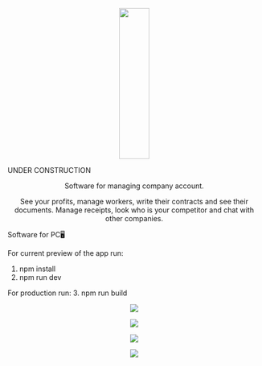 <p align="center">
<img height="300" width="60" src="https://i.postimg.cc/j28ggsXg/fina-Doc-Logo.png" />
</p>

<p align="center">
   <p>UNDER CONSTRUCTION</p>
</p>
<p align="center">Software for managing company account.</p>
<p align="center">See your profits, manage workers, write their contracts and see their documents. Manage receipts, look who is your competitor and chat with other companies.</p>

Software for PC🖥️

For current preview of the app run:
1. npm install
2. npm run dev
   
For production run:
3. npm run build

<p align="center">
<img src="https://i.ibb.co/7Sk4RRW/mainPage.png" />
</p>

<p align="center">
<img src="https://i.ibb.co/bsDfSPK/Comparison-Page.png" />
</p>

<p align="center">
<img src="https://i.ibb.co/f8cshbm/employe-Page.png" />
</p>

<p align="center">
<img src="https://i.ibb.co/5KLvr85/search-Page.png" />
</p>

